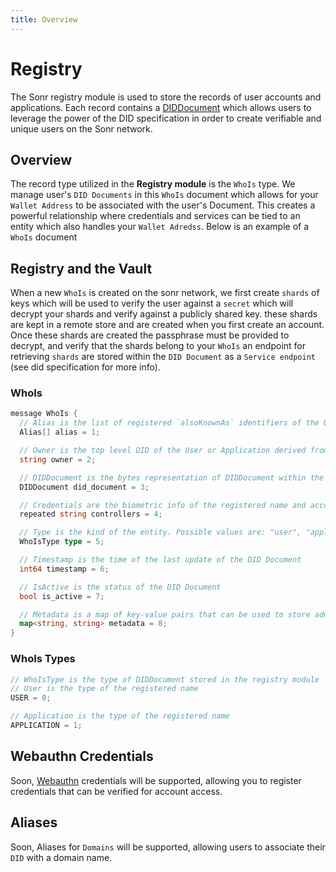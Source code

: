 ```yaml
---
title: Overview
---
```

# Registry
The Sonr registry module is used to store the records of user accounts and applications. Each record contains a [DIDDocument](https://www.w3.org/TR/did-core/) which allows users to leverage the power of the DID specification in order to create verifiable and unique users on the Sonr network. 

## Overview

The record type utilized in the **Registry module** is the `WhoIs` type. We manage user's `DID Documents` in this `WhoIs` document which allows for your `Wallet Address` to be associated with the user's Document. This creates a powerful relationship where credentials and services can be tied to an entity which also handles your `Wallet Adredss`. Below is an example of a `WhoIs` document

## Registry and the Vault
When a new `WhoIs` is created on the sonr network, we first create `shards` of keys which will be used to verify the user against a `secret` which will decrypt your shards and verify against a publicly shared key. these shards are kept in a remote store and are created when you first create an account. Once these shards are created the passphrase must be provided to decrypt, and verify that the shards belong to your `WhoIs` an endpoint for retrieving `shards` are stored within the `DID Document` as a `Service endpoint` (see did specification for more info).

### WhoIs
```go
message WhoIs {
  // Alias is the list of registered `alsoKnownAs` identifiers of the User or Application
  Alias[] alias = 1;

  // Owner is the top level DID of the User or Application derived from the multisignature wallet.
  string owner = 2;

  // DIDDocument is the bytes representation of DIDDocument within the WhoIs. Initially marshalled as JSON.
  DIDDocument did_document = 3;

  // Credentials are the biometric info of the registered name and account encoded with public key
  repeated string controllers = 4;

  // Type is the kind of the entity. Possible values are: "user", "application"
  WhoIsType type = 5;

  // Timestamp is the time of the last update of the DID Document
  int64 timestamp = 6;

  // IsActive is the status of the DID Document
  bool is_active = 7;

  // Metadata is a map of key-value pairs that can be used to store additional information about the DID Document
  map<string, string> metadata = 8;
}
```

### WhoIs Types
```go
// WhoIsType is the type of DIDDocument stored in the registry module
// User is the type of the registered name
USER = 0;

// Application is the type of the registered name
APPLICATION = 1;
```

## Webauthn Credentials
Soon, [Webauthn](https://webauthn.io/) credentials will be supported, allowing you to register credentials that can be verified for account access.

## Aliases
Soon, Aliases for `Domains` will be supported, allowing users to associate their `DID` with a domain name.



